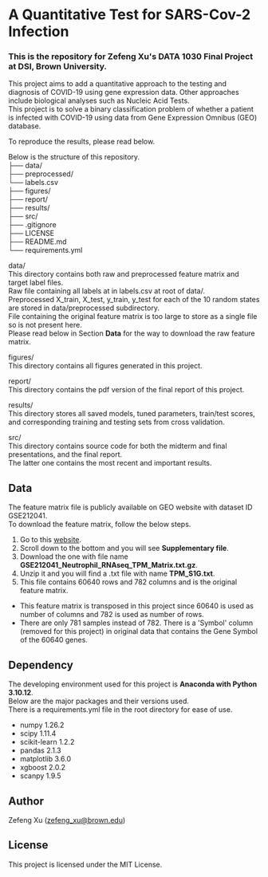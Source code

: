 # A Quantitative Test for SARS-Cov-2 Infection

### This is the repository for Zefeng Xu's DATA 1030 Final Project at DSI, Brown University. <br>
This project aims to add a quantitative approach to the testing and diagnosis of COVID-19 using gene expression data. Other approaches include biological analyses such as Nucleic Acid Tests. <br>
This project is to solve a binary classification problem of whether a patient is infected with COVID-19 using data from Gene Expression Omnibus (GEO) database. <br>

To reproduce the results, please read below. <br>

Below is the structure of this repository. <br>
├── data/                     <br>
    ├── preprocessed/         <br>
    └── labels.csv            <br>
├── figures/                  <br>
├── report/                   <br>
├── results/                  <br>
├── src/                      <br>
├── .gitignore                <br>
├── LICENSE                   <br>
├── README.md                 <br>
└── requirements.yml          <br>

data/ <br>
This directory contains both raw and preprocessed feature matrix and target label files. <br>
Raw file containing all labels at in labels.csv at root of data/. <br>
Preprocessed X_train, X_test, y_train, y_test for each of the 10 random states are stored in data/preprocessed subdirectory. <br>
File containing the original feature matrix is too large to store as a single file so is not present here. <br>
Please read below in Section **Data** for the way to download the raw feature matrix. <br>

figures/ <br>
This directory contains all figures generated in this project. <br>

report/ <br>
This directory contains the pdf version of the final report of this project. <br>

results/ <br>
This directory stores all saved models, tuned parameters, train/test scores, and corresponding training and testing sets from cross validation. <br>

src/ <br>
This directory contains source code for both the midterm and final presentations, and the final report. <br>
The latter one contains the most recent and important results. <br>

## Data
The feature matrix file is publicly available on GEO website with dataset ID GSE212041. <br>
To download the feature matrix, follow the below steps. <br>
1. Go to this [website](https://www.ncbi.nlm.nih.gov/geo/query/acc.cgi?acc=GSE212041). <br>
2. Scroll down to the bottom and you will see **Supplementary file**. <br>
3. Download the one with file name **GSE212041_Neutrophil_RNAseq_TPM_Matrix.txt.gz**. <br>
4. Unzip it and you will find a .txt file with name **TPM_S1G.txt**. <br>
5. This file contains 60640 rows and 782 columns and is the original feature matrix. <br>
- This feature matrix is transposed in this project since 60640 is used as number of columns and 782 is used as number of rows. <br>
- There are only 781 samples instead of 782. There is a 'Symbol' column (removed for this project) in original data that contains the Gene Symbol of the 60640 genes. <br>

## Dependency
The developing environment used for this project is **Anaconda with Python 3.10.12**. <br>
Below are the major packages and their versions used. <br>
There is a requirements.yml file in the root directory for ease of use. <br>
- numpy 1.26.2 <br>
- scipy 1.11.4 <br>
- scikit-learn 1.2.2 <br>
- pandas 2.1.3 <br>
- matplotlib 3.6.0 <br>
- xgboost 2.0.2
- scanpy 1.9.5

## Author
Zefeng Xu (zefeng_xu@brown.edu)

## License
This project is licensed under the MIT License.













